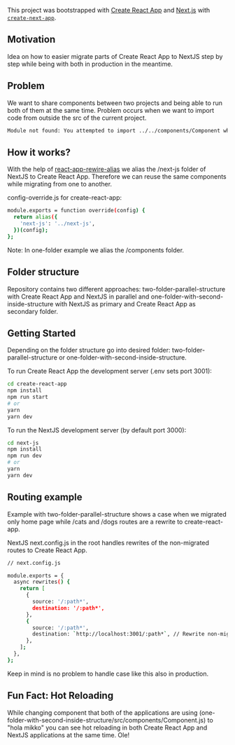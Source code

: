 This project was bootstrapped with [Create React App](https://github.com/facebook/create-react-app) and [Next.js](https://nextjs.org/) with [`create-next-app`](https://github.com/vercel/next.js/tree/canary/packages/create-next-app).

## Motivation

Idea on how to easier migrate parts of Create React App to NextJS step by step while being with both in production in the meantime.

## Problem

We want to share components between two projects and being able to run both of them at the same time. Problem occurs when we want to import code from outside the src of the current project.

```bash
Module not found: You attempted to import ../../components/Component which falls outside of the project src/ directory. Relative imports outside of src/ are not supported.
```

## How it works?

With the help of [react-app-rewire-alias](https://github.com/oklas/react-app-rewire-alias) we alias the /next-js folder of NextJS to Create React App. Therefore we can reuse the same components while migrating from one to another.

config-override.js for create-react-app:

```bash
module.exports = function override(config) {
  return alias({
    'next-js': '../next-js',
  })(config);
};
```

Note: In one-folder example we alias the /components folder.

## Folder structure

Repository contains two different approaches: two-folder-parallel-structure with Create React App and NextJS in parallel and one-folder-with-second-inside-structure with NextJS as primary and Create React App as secondary folder.

## Getting Started

Depending on the folder structure go into desired folder: two-folder-parallel-structure or one-folder-with-second-inside-structure.

To run Create React App the development server (.env sets port 3001):

```bash
cd create-react-app
npm install
npm run start
# or
yarn
yarn dev
```

To run the NextJS development server (by default port 3000):

```bash
cd next-js
npm install
npm run dev
# or
yarn
yarn dev
```

## Routing example

Example with two-folder-parallel-structure shows a case when we migrated only home page while /cats and /dogs routes are a rewrite to create-react-app.

NextJS next.config.js in the root handles rewrites of the non-migrated routes to Create React App.
```bash
// next.config.js

module.exports = {
  async rewrites() {
    return [
      {
        source: '/:path*',
        destination: '/:path*',
      },
      {
        source: '/:path*',
        destination: `http://localhost:3001/:path*`, // Rewrite non-migrated routes to Create React App
      },
    ];
  },
};
```

Keep in mind is no problem to handle case like this also in production.

## Fun Fact: Hot Reloading

While changing component that both of the applications are using (one-folder-with-second-inside-structure/src/components/Component.js) to "hola mikko" you can see hot reloading in both Create React App and NextJS applications at the same time. Ole!
